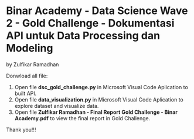 # Binar Academy - Data Science Wave 2 - Gold Challenge - Dokumentasi API untuk Data Processing dan Modeling
by Zulfikar Ramadhan

Donwload all file:
1. Open file **dsc_gold_challenge.py** in Microsoft Visual Code Aplication to built API.
2. Open file **data_visualization.py** in Microsoft Visual Code Aplication to explore dataset and visualize data.
3. Open file **Zulfikar Ramadhan - Final Report Gold Challenge - Binar Academy.pdf** to view the final report in Gold Challenge.

Thank you!!!